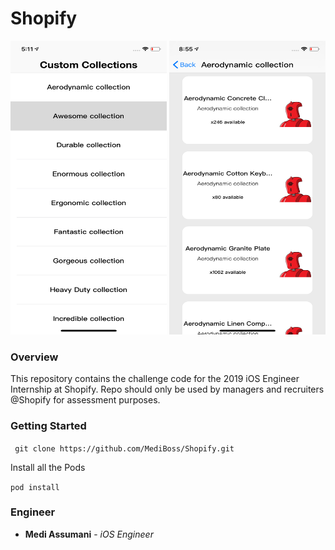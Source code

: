 # Shopify

<img src= "Screenshots/home.png" width = 250 height = 470></img>
<img src= "Screenshots/detail.png" width = 250 height = 470></img>

### Overview 

This repository contains the challenge code for the 2019 iOS Engineer Internship at Shopify. Repo should only be used by managers and recruiters @Shopify for assessment purposes.

### Getting Started

`` git clone https://github.com/MediBoss/Shopify.git``

Install all the Pods

`` pod install ``

### Engineer

* **Medi Assumani** - *iOS Engineer*
